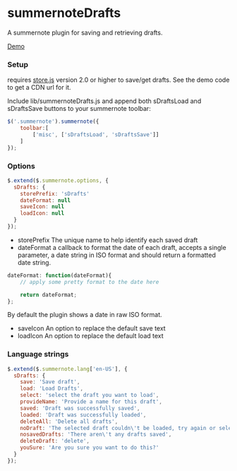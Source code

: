# summernoteDrafts

A summernote plugin for saving and retrieving drafts.

[Demo](https://cdn.rawgit.com/MissAllSunday/summernoteDrafts/5f4786b1/demo.html)


### Setup

requires [store.js](https://github.com/marcuswestin/store.js/) version 2.0 or higher to save/get drafts. See the demo code to get a CDN url for it.

Include lib/summernoteDrafts.js and append both sDraftsLoad and sDraftsSave buttons to your summernote toolbar:

```javascript
$('.summernote').summernote({
    toolbar:[
        ['misc', ['sDraftsLoad', 'sDraftsSave']]
    ]
});
```

### Options

```javascript
$.extend($.summernote.options, {
  sDrafts: {
	storePrefix: 'sDrafts'
	dateFormat: null
	saveIcon: null
	loadIcon: null
  }
});
```
- storePrefix The unique name to help identify each saved draft
- dateFormat a callback to format the date of each draft, accepts a single parameter, a date string in ISO format and should return a formatted date string.

```javascript
dateFormat: function(dateFormat){
	// apply some pretty format to the date here

	return dateFormat;
};
```

By default the plugin shows a date in raw ISO format.

- saveIcon An option to replace the default save text
- loadIcon An option to replace the default load text

### Language strings

```javascript
$.extend($.summernote.lang['en-US'], {
  sDrafts: {
	save: 'Save draft',
	load: 'Load Drafts',
	select: 'select the draft you want to load',
	provideName: 'Provide a name for this draft',
	saved: 'Draft was successfully saved',
	loaded: 'Draft was successfully loaded',
	deleteAll: 'Delete all drafts',
	noDraft: 'The selected draft couldn\'t be loaded, try again or select another one',
	nosavedDrafts: 'There aren\'t any drafts saved',
	deleteDraft: 'delete',
	youSure: 'Are you sure you want to do this?'
  }
});
```
